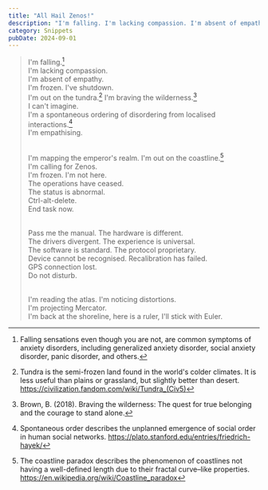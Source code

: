 ```yaml
---
title: "All Hail Zenos!"
description: "I'm falling. I'm lacking compassion. I'm absent of empathy. I'm frozen. I've shutdown. I'm simulating all of which you are experiencing. A lifetime. All in which you've ever seen. Everyone you've ever met. ... "
category: Snippets
pubDate: 2024-09-01
---
```


> I'm falling.[^0]  
> I'm lacking compassion.  
> I'm absent of empathy.  
> I'm frozen. I've shutdown.  
> I'm out on the tundra.[^1] I'm braving the wilderness.[^2]  
> I can't imagine.  
> I'm a spontaneous ordering of disordering from localised interactions.[^3]  
> I'm empathising.  <br><br>
>  
> I'm mapping the emperor's realm. I'm out on the coastline.[^4]  
> I'm calling for Zenos.  
> I'm frozen. I'm not here.  
> The operations have ceased.  
> The status is abnormal.  
> Ctrl-alt-delete.  
> End task now. <br><br>
>  
> Pass me the manual. The hardware is different.  
> The drivers divergent. The experience is universal.  
> The software is standard. The protocol proprietary.  
> Device cannot be recognised. Recalibration has failed.  
> GPS connection lost.  
> Do not disturb.  <br><br>
>  
> I'm reading the atlas. I'm noticing distortions.  
> I'm projecting Mercator.  
> I'm back at the shoreline, here is a ruler, I'll stick with Euler.  

[^0]: Falling sensations even though you are not, are common symptoms of anxiety disorders, including generalized anxiety disorder, social anxiety disorder, panic disorder, and others.

[^1]: Tundra is the semi-frozen land found in the world's colder climates. It is less useful than plains or grassland, but slightly better than desert. https://civilization.fandom.com/wiki/Tundra_(Civ5)

[^2]: Brown, B. (2018). Braving the wilderness: The quest for true belonging and the courage to stand alone.

[^3]: Spontaneous order describes the unplanned emergence of social order in human social networks. https://plato.stanford.edu/entries/friedrich-hayek/

[^4]: The coastline paradox describes the phenomenon of coastlines not having a well-defined length due to their fractal curve–like properties. https://en.wikipedia.org/wiki/Coastline_paradox